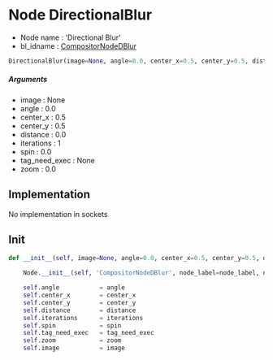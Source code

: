 # Node DirectionalBlur

- Node name : 'Directional Blur'
- bl_idname : [CompositorNodeDBlur](https://docs.blender.org/api/current/bpy.types.CompositorNodeDBlur.html)


``` python
DirectionalBlur(image=None, angle=0.0, center_x=0.5, center_y=0.5, distance=0.0, iterations=1, spin=0.0, tag_need_exec=None, zoom=0.0, node_label=None, node_color=None, **kwargs)
```
##### Arguments

- image : None
- angle : 0.0
- center_x : 0.5
- center_y : 0.5
- distance : 0.0
- iterations : 1
- spin : 0.0
- tag_need_exec : None
- zoom : 0.0

## Implementation

No implementation in sockets

## Init

``` python
def __init__(self, image=None, angle=0.0, center_x=0.5, center_y=0.5, distance=0.0, iterations=1, spin=0.0, tag_need_exec=None, zoom=0.0, node_label=None, node_color=None, **kwargs):

    Node.__init__(self, 'CompositorNodeDBlur', node_label=node_label, node_color=node_color, **kwargs)

    self.angle           = angle
    self.center_x        = center_x
    self.center_y        = center_y
    self.distance        = distance
    self.iterations      = iterations
    self.spin            = spin
    self.tag_need_exec   = tag_need_exec
    self.zoom            = zoom
    self.image           = image
```
